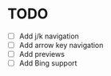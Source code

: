 # TODO
- [ ] Add j/k navigation
- [ ] Add arrow key navigation
- [ ] Add previews
- [ ] Add Bing support
